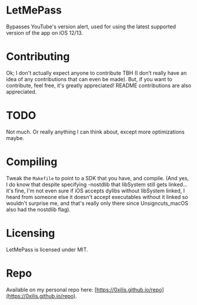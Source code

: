 # LetMePass
Bypasses YouTube's version alert, used for using the latest supported version of the app on iOS 12/13.

# Contributing
Ok; I don't actually expect anyone to contribute TBH (I don’t really have an idea of any contributions that can even be made). But, if you want to contribute, feel free, it's greatly appreciated! README contributions are also appreciated.

# TODO
Not much. Or really anything I can think about, except more optimizations maybe.

# Compiling
Tweak the `Makefile` to point to a SDK that you have, and compile. (And yes, I do know that despite specifying -nostdlib that libSystem still gets linked... it's fine, I'm not even sure if iOS accepts dylibs without libSystem linked, I heard from someone else it doesn't accept executables without it linked so wouldn't surprise me, and that's really only there since Unsigncuts_macOS also had the nostdlib flag).

# Licensing
LetMePass is licensed under MIT.

# Repo

Available on my personal repo here: [https://0xilis.github.io/repo](https://0xilis.github.io/repo).
